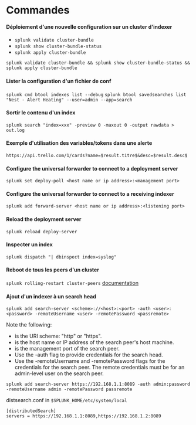 # Commandes

#### Déploiement d'une nouvelle configuration sur un cluster d'indexer
* ``splunk validate cluster-bundle``
* ``splunk show cluster-bundle-status`` 
* ``splunk apply cluster-bundle``

``splunk validate cluster-bundle && splunk show cluster-bundle-status && splunk apply cluster-bundle``

#### Lister la configuration d'un fichier de conf
``splunk cmd btool indexes list --debug``
``splunk btool savedsearches list "Nest - Alert Heating" --user=admin --app=search``

#### Sortir le contenu d'un index
``splunk search "index=xxx" -preview 0 -maxout 0 -output rawdata > out.log``

#### Exemple d'utilisation des variables/tokens dans une alerte
``https://api.trello.com/1/cards?name=$result.titre$&desc=$result.desc$``

#### Configure the universal forwarder to connect to a deployment server
``splunk set deploy-poll <host name or ip address>:<management port>``

#### Configure the universal forwarder to connect to a receiving indexer
``splunk add forward-server <host name or ip address>:<listening port>``

#### Reload the deployment server
``splunk reload deploy-server``

#### Inspecter un index
``splunk dispatch "| dbinspect index=syslog"``

#### Reboot de tous les peers d'un cluster
``splunk rolling-restart cluster-peers`` [documentation](https://docs.splunk.com/Documentation/Splunk/latest/Indexer/Userollingrestart)

#### Ajout d'un indexer à un search head [](https://docs.splunk.com/Documentation/Splunk/7.0.0/DistSearch/Configuredistributedsearch)
``splunk add search-server <scheme>://<host>:<port> -auth <user>:<password> -remoteUsername <user> -remotePassword <passremote>``

Note the following:

 * <scheme> is the URI scheme: "http" or "https".
 * <host> is the host name or IP address of the search peer's host machine.
 * <port> is the management port of the search peer.
 * Use the -auth flag to provide credentials for the search head.
 * Use the -remoteUsername and -remotePassword flags for the credentials for the search peer. The remote credentials must be for an admin-level user on the search peer.

``splunk add search-server https://192.168.1.1:8089 -auth admin:password -remoteUsername admin -remotePassword passremote``

distsearch.conf in ``$SPLUNK_HOME/etc/system/local``
```
[distributedSearch]
servers = https://192.168.1.1:8089,https://192.168.1.2:8089
```
